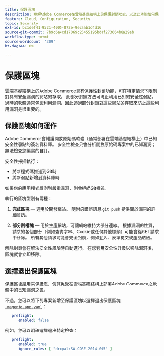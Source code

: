 ```yaml
---
title: 保護區塊
description: 瞭解Adobe Commerce在雲端基礎結構上的保護封鎖功能，以及此功能如何保護您的網站免受已知安全漏洞的攻擊。
feature: Cloud, Configuration, Security
topic: Security
exl-id: bc1def41-9521-4005-872e-9ecaab1d4d16
source-git-commit: 7b9c6a4cd17069c25455195bd8f273664b8a29eb
workflow-type: tm+mt
source-wordcount: '309'
ht-degree: 0%

---
```


# 保護區塊

雲端基礎結構上的Adobe Commerce具有保護性封鎖功能，可在特定情況下限制對具有安全漏洞的網站的存取。 此部分封鎖方法可防止利用已知的安全性弱點。 過時的軟體通常包含利用漏洞，因此透過部分封鎖對這些網站的存取來防止這些利用漏洞是很重要的。

## 保護區塊如何運作

Adobe Commerce會維護開放原始碼軟體（通常部署在雲端基礎結構上）中已知安全性弱點的簽名資料庫。 安全性檢查只會分析開放原始碼專案中的已知漏洞；無法檢查您編寫的自訂。

安全性掃描執行：

- 將新程式碼推送到Git時
- 將新弱點新增到資料庫時

如果您的應用程式偵測到嚴重漏洞，則會拒絕Git推送。

執行的區塊型別有兩種：

1. **完成區塊** — 適用於開發網站。 隨附的錯誤訊息 `git push` 提供關於漏洞的詳細資訊。

1. **部分割槽塊** — 用於生產網站，可讓網站維持大部分連線。 根據漏洞的性質，請求的各個部分（例如查詢字串、Cookie或任何其他標頭）可能會從GET請求中移除。 所有其他請求可能會完全封鎖，例如登入、表單提交或產品結帳。

解除封鎖會在解決安全性風險時自動進行。 在您套用安全性升級以移除漏洞後，區塊就會立即移除。

## 選擇退出保護區塊

保護區塊是用來保護您，使其免受在雲端基礎結構上部署Adobe Commerce之軟體中的已知漏洞之害。

不過，您可以將下列專案新增至保護區塊以選擇退出保護區塊 [`.magento.app.yaml`](../application/configure-app-yaml.md)：

```yaml
   preflight:
      enabled: false
```

例如，您可以明確選擇退出特定檢查：

```yaml
   preflight:
      enabled: true
      ignore_rules: [ "drupal:SA-CORE-2014-005" ]
```
